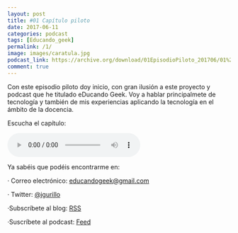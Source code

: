 ```yaml
---
layout: post
title: #01 Capítulo piloto
date: 2017-06-11
categories: podcast
tags: [Educando_geek]
permalink: /1/
image: images/caratula.jpg
podcast_link: https://archive.org/download/01EpisodioPiloto_201706/01%20Episodio%20Piloto.mp3 
comment: true
---
```


Con este episodio piloto doy inicio, con gran ilusión a este proyecto y podcast que he titulado eDucando Geek.
Voy a hablar principalmete de tecnología y también de mis experiencias aplicando la tecnología en el ámbito de la docencia.

Escucha el capítulo:
<br>

<audio controls>
  <source src="{{ page.podcast_link }}" type="audio/mp3">
</audio>

Ya sabéis que podéis encontrarme en:

· Correo electrónico: [educandogeek@gmail.com](mailto:educandogeek@gmail.com)

· Twitter: [@jgurillo](https://twitter.com/jgurillo)

·Subscríbete al blog: [RSS](http://feeds.feedburner.com/educandogeekblog)

·Suscríbete al podcast: [Feed](http://feeds.feedburner.com/educandogeek)



